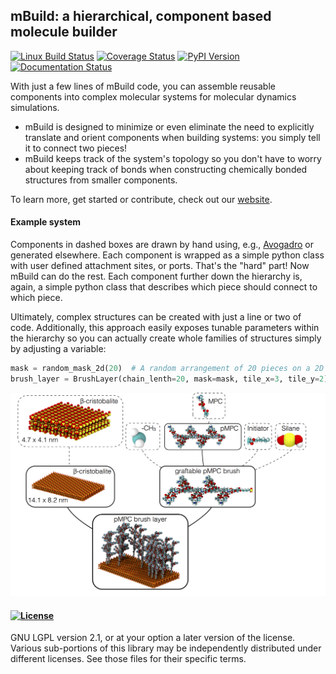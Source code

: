 ## mBuild: a hierarchical, component based molecule builder

[![Linux Build Status](https://travis-ci.org/sallai/mbuild.png?branch=master)](https://travis-ci.org/sallai/mbuild)
[![Coverage Status](https://coveralls.io/repos/sallai/mbuild/badge.svg?branch=master)](https://coveralls.io/r/sallai/mbuild?branch=master)
[![PyPI Version](https://badge.fury.io/py/mbuild.png)](https://pypi.python.org/pypi/mbuild)
[![Documentation Status](https://readthedocs.org/projects/mbuild/badge/?version=latest)](http://mbuild.readthedocs.org/en/latest)

With just a few lines of mBuild code, you can assemble reusable components into
complex molecular systems for molecular dynamics simulations.

* mBuild is designed to minimize or even eliminate the need to explicitly translate and
  orient components when building systems: you simply tell it to connect two
  pieces!
* mBuild keeps track of the system's topology so you don't have to
  worry about keeping track of bonds when constructing chemically bonded
  structures from smaller components.

To learn more, get started or contribute, check out our [website](http://mbuild.rtfd.org/en/latest/).

#### Example system

Components in dashed boxes are drawn by hand using, e.g.,
[Avogadro](http://avogadro.cc/wiki/Main_Page) or generated elsewhere. Each
component is wrapped as a simple python class with user defined attachment
sites, or ports. That's the "hard" part! Now mBuild can do the rest. Each component
further down the hierarchy is, again, a simple python class that describes
which piece should connect to which piece.

Ultimately, complex structures can be created with just a line or two
of code. Additionally, this approach easily exposes tunable parameters within
the hierarchy so you can actually create whole families of structures simply
by adjusting a variable:

```python
mask = random_mask_2d(20)  # A random arrangement of 20 pieces on a 2D surface.
brush_layer = BrushLayer(chain_lenth=20, mask=mask, tile_x=3, tile_y=2)
```

![Zwitterionic brushes on beta-cristobalite substrate](docs/images/pmpc.png)


#### [![License](http://img.shields.io/badge/license-LGPLv2.1-blue.svg)](https://www.gnu.org/licenses/lgpl.html)

GNU LGPL version 2.1, or at your option a later version of the license.
Various sub-portions of this library may be independently distributed under
different licenses. See those files for their specific terms.
